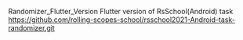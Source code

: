 
Randomizer_Flutter_Version
Flutter version of RsSchool(Android) task 
https://github.com/rolling-scopes-school/rsschool2021-Android-task-randomizer.git
